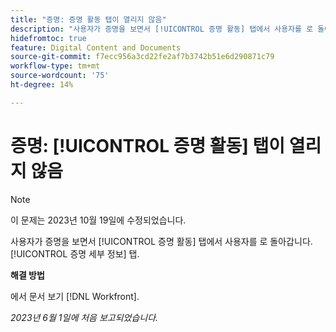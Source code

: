 ```yaml
---
title: "증명: 증명 활동 탭이 열리지 않음"
description: "사용자가 증명을 보면서 [!UICONTROL 증명 활동] 탭에서 사용자를 로 돌아갑니다. [!UICONTROL 증명 세부 정보] 탭입니다."
hidefromtoc: true
feature: Digital Content and Documents
source-git-commit: f7ecc956a3cd22fe2af7b3742b51e6d290871c79
workflow-type: tm+mt
source-wordcount: '75'
ht-degree: 14%

---
```



# 증명: [!UICONTROL 증명 활동] 탭이 열리지 않음

>[!NOTE]
>
>이 문제는 2023년 10월 19일에 수정되었습니다.

사용자가 증명을 보면서 [!UICONTROL 증명 활동] 탭에서 사용자를 로 돌아갑니다. [!UICONTROL 증명 세부 정보] 탭.

**해결 방법**

에서 문서 보기 [!DNL Workfront].

_2023년 6월 1일에 처음 보고되었습니다._
